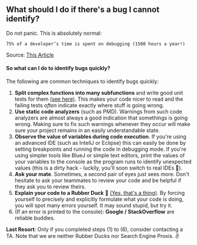 ## What should I do if there's a bug I cannot identify?
Do not panic. This is absolutely normal:

    75% of a developer’s time is spent on debugging (1500 hours a year!) 
   
Source: [This Article](https://coralogix.com/log-analytics-blog/this-is-what-your-developers-are-doing-75-of-the-time-and-this-is-the-cost-you-pay/)

#### So what can I do to identify bugs quickly?
The following are common techniques to identify bugs quickly:

1. **Split complex functions into many subfunctions** and 
write good unit tests for them [(see here)](../README.md#1-1-high-test-coverage-with-meaningful-tests).
This makes your code nicer to read and the failing tests *often* indicate exactly where stuff is going wrong.
2. **Use static code analyzers** (such as PMD). 
Warnings from such code analyzers are almost always a good indication that somethings is going wrong.
Making sure to fix such warnings whenever they occur will make sure your project remains in an easily understandable state.
3. **Observe the value of variables during code execution**.
If you're using an advanced IDE (such as IntellJ or Eclipse) this can easily be done by setting breakpoints and running 
the code in debugging mode.
If you're using simpler tools like BlueJ or simple text editors, print the values of your variables to the console as
the program runs to identify unexpected values (this is a dirty hack - luckily, you'll soon switch to real IDEs :speak_no_evil:).
4. **Ask your mate**.
Sometimes, a second pair of eyes just sees more. 
Don't hesitate to ask your teammates to review your code and be helpful if they ask you to review theirs.
5. **Explain your code to a Rubber Duck** :duck: [(Yes, that's a thing)](https://en.wikipedia.org/wiki/Rubber_duck_debugging).
By forcing yourself to precisely and explicitly formulate what your code is doing, you will spot many errors yourself.
It may sound stupid, but try it.
6. (If an error is printed to the console): **Google / StackOverflow** are reliable buddies.

**Last Resort**: Only if you completed steps (1) to (6), consider contacting a TA. 
Note that we are neither Rubber Ducks nor Search Engine Proxis. :v:


